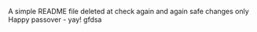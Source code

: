 A simple README file
deleted at
check again
and again
safe changes only
Happy passover - yay!
gfdsa
